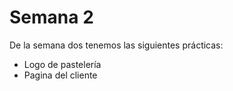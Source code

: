# Semana 2
De la semana dos tenemos las siguientes prácticas:
- Logo de pastelería
- Pagina del cliente 
